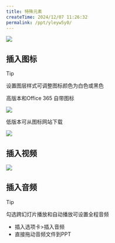 ```yaml
---
title: 特殊元素
createTime: 2024/12/07 11:26:32
permalink: /ppt/yleyw5y0/
---
```


![](https://file.iglooblog.top/pmzd/%E6%88%AA%E5%B1%8F2024-12-07%2015.12.27.webp)

## 插入图标

> [!tip]
>
> 设置图层样式可调整图标颜色为白色或黑色

高版本和Office 365 自带图标

![](https://file.iglooblog.top/pmzd/PixPin_2024-12-07_15-13-34.webp)

低版本可从图标网站下载

![](https://file.iglooblog.top/pmzd/%E6%88%AA%E5%B1%8F2024-12-07%2015.14.20.webp)

## 插入视频

![](https://file.iglooblog.top/pmzd/%E6%88%AA%E5%B1%8F2024-12-07%2015.16.54.webp)

## 插入音频

> [!tip]
>
> 勾选跨幻灯片播放和自动播放可设置全程音频

- 插入选项卡>插入音频
- 直接拖动音频文件到PPT

